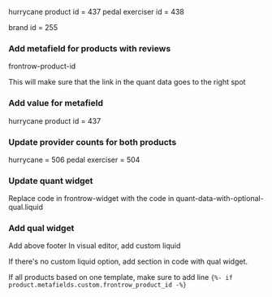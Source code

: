 hurrycane product id = 437
pedal exerciser id = 438

brand id = 255

### Add metafield for products with reviews
frontrow-product-id

This will make sure that the link in the quant data goes to the right spot

### Add value for metafield
hurrycane product id = 437

### Update provider counts for both products
hurrycane = 506
pedal exerciser = 504

### Update quant widget
Replace code in frontrow-widget with the code in quant-data-with-optional-qual.liquid

### Add qual widget
Add above footer
In visual editor, add custom liquid

If there's no custom liquid option, add section in code with qual widget.

If all products based on one template, make sure to add line `{%- if product.metafields.custom.frontrow_product_id -%}`
